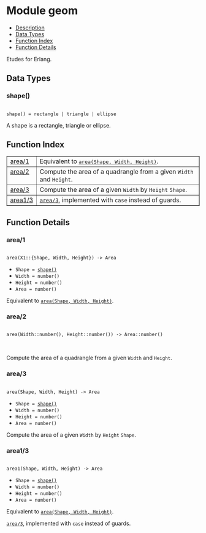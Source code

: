 

# Module geom #
* [Description](#description)
* [Data Types](#types)
* [Function Index](#index)
* [Function Details](#functions)

Etudes for Erlang.

<a name="types"></a>

## Data Types ##




### <a name="type-shape">shape()</a> ###


<pre><code>
shape() = rectangle | triangle | ellipse
</code></pre>

 A shape is a rectangle, triangle or ellipse.

<a name="index"></a>

## Function Index ##


<table width="100%" border="1" cellspacing="0" cellpadding="2" summary="function index"><tr><td valign="top"><a href="#area-1">area/1</a></td><td>Equivalent to <a href="#area-3"><tt>area(Shape, Width, Height)</tt></a>.</td></tr><tr><td valign="top"><a href="#area-2">area/2</a></td><td>Compute the area of a quadrangle from a given <code>Width</code> and <code>Height</code>.</td></tr><tr><td valign="top"><a href="#area-3">area/3</a></td><td>Compute the area of a given <code>Width</code> by <code>Height</code> <code>Shape</code>.</td></tr><tr><td valign="top"><a href="#area1-3">area1/3</a></td><td><a href="#area-3"><code>area/3</code></a>, implemented with <code>case</code> instead of guards.</td></tr></table>


<a name="functions"></a>

## Function Details ##

<a name="area-1"></a>

### area/1 ###

<pre><code>
area(X1::{Shape, Width, Height}) -&gt; Area
</code></pre>

<ul class="definitions"><li><code>Shape = <a href="#type-shape">shape()</a></code></li><li><code>Width = number()</code></li><li><code>Height = number()</code></li><li><code>Area = number()</code></li></ul>

Equivalent to [`area(Shape, Width, Height)`](#area-3).

<a name="area-2"></a>

### area/2 ###

<pre><code>
area(Width::number(), Height::number()) -&gt; Area::number()
</code></pre>
<br />

Compute the area of a quadrangle from a given `Width` and `Height`.

<a name="area-3"></a>

### area/3 ###

<pre><code>
area(Shape, Width, Height) -&gt; Area
</code></pre>

<ul class="definitions"><li><code>Shape = <a href="#type-shape">shape()</a></code></li><li><code>Width = number()</code></li><li><code>Height = number()</code></li><li><code>Area = number()</code></li></ul>

Compute the area of a given `Width` by `Height` `Shape`.

<a name="area1-3"></a>

### area1/3 ###

<pre><code>
area1(Shape, Width, Height) -&gt; Area
</code></pre>

<ul class="definitions"><li><code>Shape = <a href="#type-shape">shape()</a></code></li><li><code>Width = number()</code></li><li><code>Height = number()</code></li><li><code>Area = number()</code></li></ul>

Equivalent to [`area(Shape, Width, Height)`](#area-3).

[`area/3`](#area-3), implemented with `case` instead of guards.

